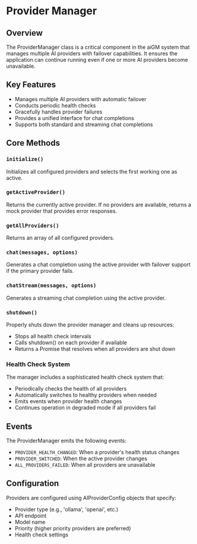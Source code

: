 # Provider Manager

## Overview
The ProviderManager class is a critical component in the aiGM system that manages multiple AI providers with failover capabilities. It ensures the application can continue running even if one or more AI providers become unavailable.

## Key Features
- Manages multiple AI providers with automatic failover
- Conducts periodic health checks
- Gracefully handles provider failures
- Provides a unified interface for chat completions
- Supports both standard and streaming chat completions

## Core Methods

### `initialize()`
Initializes all configured providers and selects the first working one as active.

### `getActiveProvider()`
Returns the currently active provider. If no providers are available, returns a mock provider that provides error responses.

### `getAllProviders()`
Returns an array of all configured providers.

### `chat(messages, options)`
Generates a chat completion using the active provider with failover support if the primary provider fails.

### `chatStream(messages, options)`
Generates a streaming chat completion using the active provider.

### `shutdown()`
Properly shuts down the provider manager and cleans up resources:
- Stops all health check intervals
- Calls shutdown() on each provider if available
- Returns a Promise that resolves when all providers are shut down

### Health Check System
The manager includes a sophisticated health check system that:
- Periodically checks the health of all providers
- Automatically switches to healthy providers when needed
- Emits events when provider health changes
- Continues operation in degraded mode if all providers fail

## Events
The ProviderManager emits the following events:
- `PROVIDER_HEALTH_CHANGED`: When a provider's health status changes
- `PROVIDER_SWITCHED`: When the active provider changes
- `ALL_PROVIDERS_FAILED`: When all providers are unavailable

## Configuration
Providers are configured using AIProviderConfig objects that specify:
- Provider type (e.g., 'ollama', 'openai', etc.)
- API endpoint
- Model name
- Priority (higher priority providers are preferred)
- Health check settings
